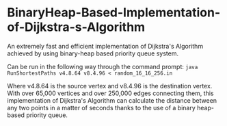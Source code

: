 # BinaryHeap-Based-Implementation-of-Dijkstra-s-Algorithm
An extremely fast and efficient implementation of Dijkstra's Algorithm achieved by using binary-heap based priority queue system.


Can be run in the following way through the command prompt: `java RunShortestPaths v4.8.64 v8.4.96 < random_16_16_256.in` 


Where v4.8.64 is the source vertex and v8.4.96 is the destination vertex. With over 65,000 vertices and over 250,000 edges connecting them, this implementation of Dijkstra's Algorithm can calculate the distance between any two points in a matter of seconds thanks to the use of a binary heap-based priority queue. 
